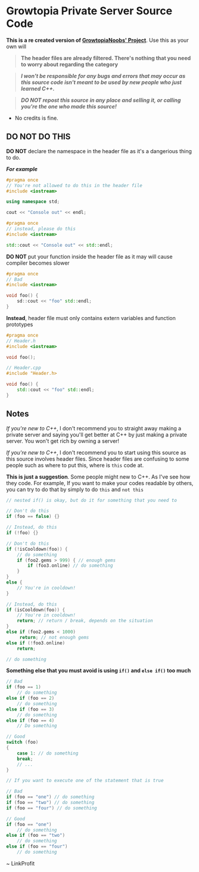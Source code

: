 # Growtopia Private Server Source Code
**This is a re created version of [GrowtopiaNoobs' Project](https://github.com/LucarioGamer/GrowtopiaServer)**. Use this as your own will

> **The header files are already filtered. There's nothing that you need to worry about regarding the category**

> ***I won't be responsible for any bugs and errors that may occur as this source code isn't meant to be used by new people who just learned C++.***

> ***DO NOT repost this source in any place and selling it, or calling you're the one who made this source!***

- No credits is fine.
## DO NOT DO THIS
**DO NOT** declare the namespace in the header file as it's a dangerious thing to do.

***For example***
```c++
#pragma once
// You're not allowed to do this in the header file
#include <iostream>

using namespace std;

cout << "Console out" << endl;
```

```c++
#pragma once
// instead, please do this
#include <iostream>

std::cout << "Console out" << std::endl;
```

**DO NOT** put your function inside the header file as it may will 
cause compiler becomes slower

```c++
#pragma once
// Bad
#include <iostream>

void foo() {
    sd::cout << "foo" std::endl;
}
```

**Instead**, header file must only contains extern variables and function prototypes

```c++
#pragma once
// Header.h
#include <iostream>

void foo();

// Header.cpp
#include "Header.h>

void foo() {
    std::cout << "foo" std::endl;
}
```
## Notes
*If you're new to C++*, I don't recommend you to straight away making a private server
and saying you'll get better at C++ by just making a private server. You won't get rich by owning a server!

*If you're new to C++*, I don't recommend you to start using this source as this source involves header files. 
Since header files are confusing to some people such as where to put this, where is `this` code at.

**This is just a suggestion**. Some people might new to C++. As I've see how they code. For example,
If you want to make your codes readable by others, you can try to do that by simply to do `this` and `not this`

```c++
// nested if() is okay, but do it for something that you need to

// Don't do this
if (foo == false) {}

// Instead, do this
if (!foo) {}

// Don't do this
if (!isCooldown(foo)) {
    // do something
    if (foo2.gems > 999) { // enough gems
        if (foo3.online) // do something
    }
}
else {
    // You're in cooldown!
}

// Instead, do this
if (isCooldown(foo)) {
    // You're in cooldown!
    return; // return / break, depends on the situation
}
else if (foo2.gems < 1000)
     return; // not enough gems
else if (!foo3.online) 
    return;

// do something
```

**Something else that you must avoid is using `if()` and `else if()`
too much**

```c++
// Bad
if (foo == 1) 
    // do something
else if (foo == 2)
    // do something
else if (foo == 3)
    // do something
else if (foo == 4) 
    // Do something

// Good
switch (foo)
{
    case 1: // do something
    break;
    // ...
}

// If you want to execute one of the statement that is true

// Bad
if (foo == "one") // do something
if (foo == "two") // do something
if (foo == "four") // do something

// Good
if (foo == "one") 
    // do something
else if (foo == "two") 
    // do something
else if (foo == "four") 
    // do something
```

~ LinkProfit